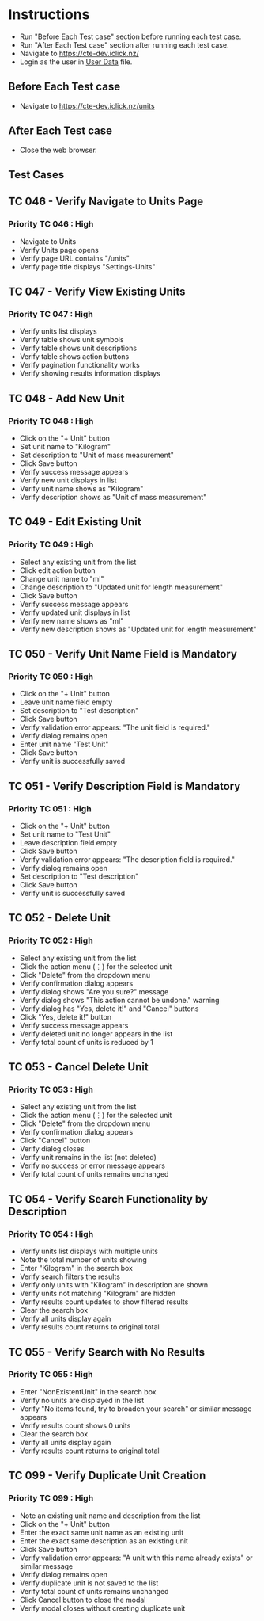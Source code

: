 # Instructions

- Run "Before Each Test case" section before running each test case.
- Run "After Each Test case" section after running each test case.
- Navigate to <https://cte-dev.iclick.nz/>
- Login as the user in [User Data](..\TestData\UserData.md) file.

## Before Each Test case

- Navigate to <https://cte-dev.iclick.nz/units>

## After Each Test case

- Close the web browser.

## Test Cases

## TC 046 - Verify Navigate to Units Page

### Priority TC 046 : High

- Navigate to Units
- Verify Units page opens
- Verify page URL contains "/units"
- Verify page title displays "Settings-Units"

## TC 047 - Verify View Existing Units

### Priority TC 047 : High

- Verify units list displays
- Verify table shows unit symbols
- Verify table shows unit descriptions
- Verify table shows action buttons
- Verify pagination functionality works
- Verify showing results information displays

## TC 048 - Add New Unit

### Priority TC 048 : High

- Click on the "+ Unit" button
- Set unit name to "Kilogram"
- Set description to "Unit of mass measurement"
- Click Save button
- Verify success message appears
- Verify new unit displays in list
- Verify unit name shows as "Kilogram"
- Verify description shows as "Unit of mass measurement"

## TC 049 - Edit Existing Unit

### Priority TC 049 : High

- Select any existing unit from the list
- Click edit action button
- Change unit name to "ml"
- Change description to "Updated unit for length measurement"
- Click Save button
- Verify success message appears
- Verify updated unit displays in list
- Verify new name shows as "ml"
- Verify new description shows as "Updated unit for length measurement"

## TC 050 - Verify Unit Name Field is Mandatory

### Priority TC 050 : High

- Click on the "+ Unit" button
- Leave unit name field empty
- Set description to "Test description"
- Click Save button
- Verify validation error appears: "The unit field is required."
- Verify dialog remains open
- Enter unit name "Test Unit"
- Click Save button
- Verify unit is successfully saved

## TC 051 - Verify Description Field is Mandatory

### Priority TC 051 : High

- Click on the "+ Unit" button
- Set unit name to "Test Unit"
- Leave description field empty
- Click Save button
- Verify validation error appears: "The description field is required."
- Verify dialog remains open
- Set description to "Test description"
- Click Save button
- Verify unit is successfully saved

## TC 052 - Delete Unit

### Priority TC 052 : High

- Select any existing unit from the list
- Click the action menu (⋮) for the selected unit
- Click "Delete" from the dropdown menu
- Verify confirmation dialog appears
- Verify dialog shows "Are you sure?" message
- Verify dialog shows "This action cannot be undone." warning
- Verify dialog has "Yes, delete it!" and "Cancel" buttons
- Click "Yes, delete it!" button
- Verify success message appears
- Verify deleted unit no longer appears in the list
- Verify total count of units is reduced by 1

## TC 053 - Cancel Delete Unit

### Priority TC 053 : High

- Select any existing unit from the list
- Click the action menu (⋮) for the selected unit
- Click "Delete" from the dropdown menu
- Verify confirmation dialog appears
- Click "Cancel" button
- Verify dialog closes
- Verify unit remains in the list (not deleted)
- Verify no success or error message appears
- Verify total count of units remains unchanged

## TC 054 - Verify Search Functionality by Description

### Priority TC 054 : High

- Verify units list displays with multiple units
- Note the total number of units showing
- Enter "Kilogram" in the search box
- Verify search filters the results
- Verify only units with "Kilogram" in description are shown
- Verify units not matching "Kilogram" are hidden
- Verify results count updates to show filtered results
- Clear the search box
- Verify all units display again
- Verify results count returns to original total

## TC 055 - Verify Search with No Results

### Priority TC 055 : High

- Enter "NonExistentUnit" in the search box
- Verify no units are displayed in the list
- Verify "No items found, try to broaden your search" or similar message appears
- Verify results count shows 0 units
- Clear the search box
- Verify all units display again
- Verify results count returns to original total

## TC 099 - Verify Duplicate Unit Creation

### Priority TC 099 : High

- Note an existing unit name and description from the list
- Click on the "+ Unit" button
- Enter the exact same unit name as an existing unit
- Enter the exact same description as an existing unit
- Click Save button
- Verify validation error appears: "A unit with this name already exists" or similar message
- Verify dialog remains open
- Verify duplicate unit is not saved to the list
- Verify total count of units remains unchanged
- Click Cancel button to close the modal
- Verify modal closes without creating duplicate unit
